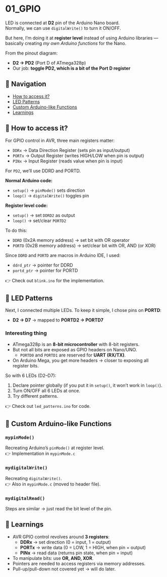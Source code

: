 # 01_GPIO   

LED is connected at **D2** pin of the Arduino Nano board.  
Normally, we can use `digitalWrite()` to turn it ON/OFF.  

But here, I’m doing it at **register level** instead of using Arduino libraries — basically creating _my own Arduino functions_ for the Nano.  

From the pinout diagram:  
- **D2 → PD2** (Port D of ATmega328p)  
- Our job: **toggle PD2, which is a bit of the Port D register**  



## 📑 Navigation  

- [How to access it?](#-how-to-access-it)  
- [LED Patterns](#-led-patterns)  
- [Custom Arduino-like Functions](#-custom-arduino-like-functions)  
- [Learnings](#-learnings)  



## 🔹 How to access it?  

For GPIO control in AVR, three main registers matter:  
- `DDRx` → Data Direction Register (sets pin as input/output)  
- `PORTx` → Output Register (writes HIGH/LOW when pin is output)  
- `PINx` → Input Register (reads value when pin is input)  

For `PD2`, we’ll use DDRD and PORTD.  

**Normal Arduino code:**  
- `setup()` → `pinMode()` sets direction  
- `loop()` → `digitalWrite()` toggles pin  

**Register level code:**  
- `setup()` → set `DDRD2` as output  
- `loop()` → set/clear `PORTD2`  

To do this:  
- `DDRD` (0x2A memory address) → set bit with OR operator  
- `PORTD` (0x2B memory address) → set/clear bit with OR, AND (or XOR)  

Since `DDRD` and `PORTD` are macros in Arduino IDE, I used:  
- `ddrd_ptr` → pointer for DDRD  
- `portd_ptr` → pointer for PORTD  

👉 Check out `blink.ino` for the implementation.  



## 🔹 LED Patterns  

Next, I connected multiple LEDs. To keep it simple, I chose pins on **PORTD**:  
- **D2 → D7** → mapped to **PORTD2 → PORTD7**  

### Interesting thing  
- ATmega328p is an **8-bit microcontroller** with 8-bit registers.  
- But not all bits are exposed as GPIO headers on Nano/UNO.  
  - `PORTD0` and `PORTD1` are reserved for **UART (RX/TX)**.  
- On Arduino Mega, you get more headers → closer to exposing all register bits.  

So with 6 LEDs (D2–D7):  
1. Declare pointer globally (if you put it in `setup()`, it won’t work in `loop()`).  
2. Turn ON/OFF all 6 LEDs at once.  
3. Try different patterns.  

👉 Check out `led_patterns.ino` for code.  



## 🔹 Custom Arduino-like Functions  

### `mypinMode()`  
Recreating Arduino’s `pinMode()` at register level.  
👉 Implementation in `mypinMode.c`  

### `mydigitalWrite()`  
Recreating `digitalWrite()`.  
👉 Also in `mypinMode.c` (moved to header file).  

### `mydigitalRead()`  
Steps are similar → just read the bit level of the pin.  



## 📝 Learnings  

- AVR GPIO control revolves around **3 registers**:  
  - **DDRx** → set direction (0 = input, 1 = output)  
  - **PORTx** → write data (0 = LOW, 1 = HIGH, when pin = output)  
  - **PINx** → read data (returns pin state, when pin = input)  
- To manipulate bits: use **OR, AND, XOR**.  
- Pointers are needed to access registers via memory addresses.  
- Pull-up/pull-down not covered yet → will do later.  

